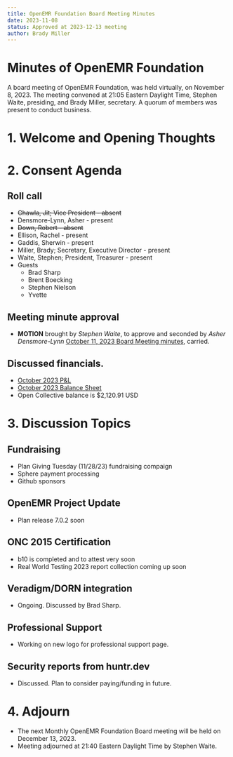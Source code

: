 ```yaml
---
title: OpenEMR Foundation Board Meeting Minutes
date: 2023-11-08
status: Approved at 2023-12-13 meeting
author: Brady Miller
---
```


# Minutes of OpenEMR Foundation

A board meeting of OpenEMR Foundation, was held virtually, on November 8, 2023. The meeting convened at 21:05 Eastern Daylight Time, Stephen Waite, presiding, and Brady Miller, secretary. A quorum of members was present to conduct business.

# 1. Welcome and Opening Thoughts

# 2. Consent Agenda
## Roll call
  - ~~Chawla, Jit; Vice President - absent~~
  - Densmore-Lynn, Asher - present
  - ~~Down, Robert - absent~~
  - Ellison, Rachel - present
  - Gaddis, Sherwin - present
  - Miller, Brady; Secretary, Executive Director - present
  - Waite, Stephen; President, Treasurer - present
  - Guests
    - Brad Sharp
    - Brent Boecking
    - Stephen Nielson
    - Yvette
## Meeting minute approval
  - **MOTION** brought by _Stephen Waite_, to approve and seconded by _Asher Densmore-Lynn_ [October 11, 2023 Board Meeting minutes](https://github.com/openemr/foundation-minutes/blob/master/2023-10-11-Board.md), carried.

## Discussed financials.
  - [October 2023 P&L](https://community.open-emr.org/uploads/short-url/rygKYc4BfRqiMjhMeC2LyOQMWbq.pdf)
  - [October 2023 Balance Sheet](https://community.open-emr.org/uploads/short-url/bNI0oFDs5sSKvkNIBWJ11ep5qWk.pdf)
  - Open Collective balance is $2,120.91 USD

# 3. Discussion Topics

## Fundraising
  - Plan Giving Tuesday (11/28/23) fundraising compaign
  - Sphere payment processing
  - Github sponsors

## OpenEMR Project Update
  - Plan release 7.0.2 soon

## ONC 2015 Certification
  - b10 is completed and to attest very soon
  - Real World Testing 2023 report collection coming up soon

## Veradigm/DORN integration
  - Ongoing. Discussed by Brad Sharp.

## Professional Support
  - Working on new logo for professional support page.

## Security reports from huntr.dev
  - Discussed. Plan to consider paying/funding in future.

# 4. Adjourn
  - The next Monthly OpenEMR Foundation Board meeting will be held on December 13, 2023.
  - Meeting adjourned at 21:40 Eastern Daylight Time by Stephen Waite.
  
